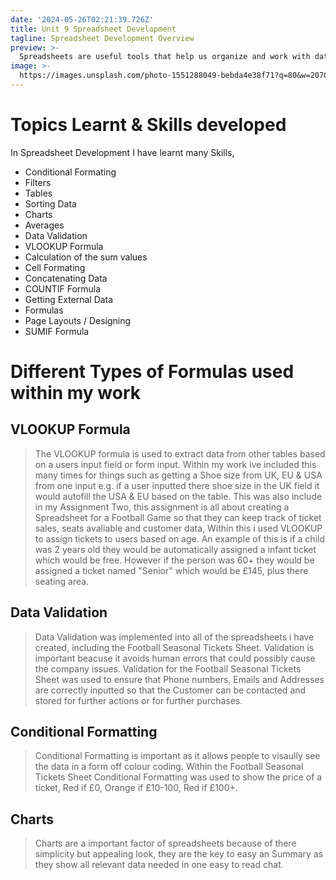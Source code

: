 ```yaml
---
date: '2024-05-26T02:21:39.726Z'
title: Unit 9 Spreadsheet Development
tagline: Spreadsheet Development Overview
preview: >-
  Spreadsheets are useful tools that help us organize and work with data. In this unit, we will learn the basics of creating and using spreadsheets. Students will find out how to make and format spreadsheets, do calculations, and create charts and graphs to show data clearly. We will also learn how to use simple functions and formulas to make work easier. By the end of this unit, students will know how to use spreadsheets to handle information and solve problems, which is helpful for school and work.   
image: >-
  https://images.unsplash.com/photo-1551288049-bebda4e38f71?q=80&w=2070&auto=format&fit=crop&ixlib=rb-4.0.3&ixid=M3wxMjA3fDB8MHxwaG90by1wYWdlfHx8fGVufDB8fHx8fA%3D%3D
---
```


# Topics Learnt & Skills developed
In Spreadsheet Development I have learnt many Skills, 
 - Conditional Formating
 - Filters
 - Tables
 - Sorting Data
 - Charts
 - Averages
 - Data Validation
 - VLOOKUP Formula
 - Calculation of the sum values
 - Cell Formating
 - Concatenating Data
 - COUNTIF Formula
 - Getting External Data
 - Formulas
 - Page Layouts / Designing
 - SUMIF Formula

# Different Types of Formulas used within my work
## VLOOKUP Formula
> The VLOOKUP formula is used to extract data from other tables based on a users input field or form input. Within my work ive included this many times for things such as getting a Shoe size from UK, EU & USA from one input e.g. if a user inputted there shoe size in the UK field it would autofill the USA & EU based on the table. This was also include in my Assignment Two, this assignment is all about creating a Spreadsheet for a Football Game so that they can keep track of ticket sales, seats avaliable and customer data, Within this i used VLOOKUP to assign tickets to users based on age. An example of this is if a child was 2 years old they would be automatically assigned a infant ticket which would be free. However if the person was 60+ they would be assigned a ticket named "Senior" which would be £145, plus there seating area.

## Data Validation
> Data Validation was implemented into all of the spreadsheets i have created, including the Football Seasonal Tickets Sheet. Validation is important beacuse it avoids human errors that could possibly cause the company issues. Validation for the Football Seasonal Tickets Sheet was used to ensure that Phone numbers, Emails and Addresses are correctly inputted so that the Customer can be contacted and stored for further actions or for further purchases.

## Conditional Formatting 
> Conditional Formatting  is important as it allows people to visaully see the data in a form off colour coding. Within the Football Seasonal Tickets Sheet Conditional Formatting was used to show the price of a ticket, Red if £0, Orange if £10-100, Red if £100+.

## Charts
> Charts are a important factor of spreadsheets because of there simplicity but appealing look, they are the key to easy an Summary as they show all relevant data needed in one easy to read chat.